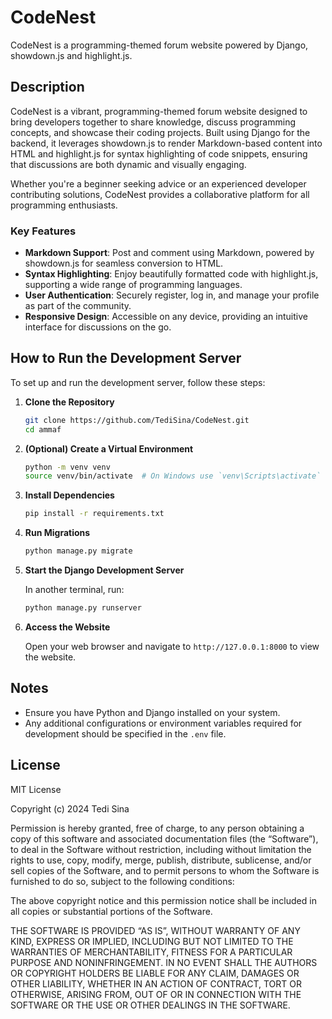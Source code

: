 # CodeNest

CodeNest is a programming-themed forum website powered by Django, showdown.js and highlight.js.

## Description

CodeNest is a vibrant, programming-themed forum website designed to bring developers together to share knowledge, discuss programming concepts, and showcase their coding projects. Built using Django for the backend, it leverages showdown.js to render Markdown-based content into HTML and highlight.js for syntax highlighting of code snippets, ensuring that discussions are both dynamic and visually engaging.

Whether you're a beginner seeking advice or an experienced developer contributing solutions, CodeNest provides a collaborative platform for all programming enthusiasts.

### Key Features

- **Markdown Support**: Post and comment using Markdown, powered by showdown.js for seamless conversion to HTML.
- **Syntax Highlighting**: Enjoy beautifully formatted code with highlight.js, supporting a wide range of programming languages.
- **User Authentication**: Securely register, log in, and manage your profile as part of the community.
- **Responsive Design**: Accessible on any device, providing an intuitive interface for discussions on the go.

## How to Run the Development Server

To set up and run the development server, follow these steps:

1. **Clone the Repository**

    ```bash
    git clone https://github.com/TediSina/CodeNest.git
    cd ammaf
    ```

2. **(Optional) Create a Virtual Environment**

    ```bash
    python -m venv venv
    source venv/bin/activate  # On Windows use `venv\Scripts\activate`
    ```

3. **Install Dependencies**

    ```bash
    pip install -r requirements.txt
    ```

4. **Run Migrations**

    ```bash
    python manage.py migrate
    ```

5. **Start the Django Development Server**

    In another terminal, run:

    ```bash
    python manage.py runserver
    ```

6. **Access the Website**

    Open your web browser and navigate to `http://127.0.0.1:8000` to view the website.

## Notes

- Ensure you have Python and Django installed on your system.
- Any additional configurations or environment variables required for development should be specified in the `.env` file.

## License

MIT License

Copyright (c) 2024 Tedi Sina

Permission is hereby granted, free of charge, to any person obtaining a copy of this software and associated documentation files (the “Software”), to deal in the Software without restriction, including without limitation the rights to use, copy, modify, merge, publish, distribute, sublicense, and/or sell copies of the Software, and to permit persons to whom the Software is furnished to do so, subject to the following conditions:

The above copyright notice and this permission notice shall be included in all copies or substantial portions of the Software.

THE SOFTWARE IS PROVIDED “AS IS”, WITHOUT WARRANTY OF ANY KIND, EXPRESS OR IMPLIED, INCLUDING BUT NOT LIMITED TO THE WARRANTIES OF MERCHANTABILITY, FITNESS FOR A PARTICULAR PURPOSE AND NONINFRINGEMENT. IN NO EVENT SHALL THE AUTHORS OR COPYRIGHT HOLDERS BE LIABLE FOR ANY CLAIM, DAMAGES OR OTHER LIABILITY, WHETHER IN AN ACTION OF CONTRACT, TORT OR OTHERWISE, ARISING FROM, OUT OF OR IN CONNECTION WITH THE SOFTWARE OR THE USE OR OTHER DEALINGS IN THE SOFTWARE.
